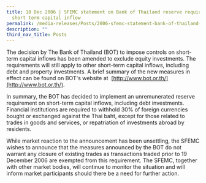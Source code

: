 ```yaml
---
title: 18 Dec 2006 | SFEMC statement on Bank of Thailand reserve requirement on
  short term capital inflow
permalink: /media-releases/Posts/2006-sfemc-statement-bank-of-thailand-reserve-requirement/
description: ""
third_nav_title: Posts
---
```



The decision by The Bank of Thailand (BOT) to impose controls on short-term capital inflows has been amended to exclude equity investments. The requirements will still apply to other short-term capital inflows, including debt and property investments. A brief summary of the new measures in effect can be found on BOT's website at  [http://www.bot.or.th/](http://www.bot.or.th/).

In summary, the BOT has decided to implement an unremunerated reserve requirement on short-term capital inflows, including debt investments. Financial institutions are required to withhold 30% of foreign currencies bought or exchanged against the Thai baht, except for those related to trades in goods and services, or repatriation of investments abroad by residents.

While market reaction to the announcement has been unsettling, the SFEMC wishes to announce that the measures announced by the BOT do not warrant any closure of existing trades as transactions traded prior to 19 December 2006 are exempted from this requirement. The SFEMC, together with other market bodies, will continue to monitor the situation and will inform market participants should there be a need for further action.